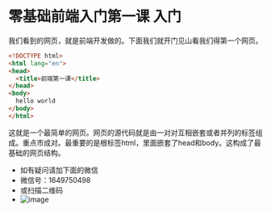 # 零基础前端入门第一课 入门
我们看到的网页，就是前端开发做的。下面我们就开门见山看我们得第一个网页。
```html
<!DOCTYPE html>
<html lang="en">
<head>
  <title>前端第一课</title>
</head>
<body>
  hello world
</body>
</html>
```
这就是一个最简单的网页。网页的源代码就是由一对对互相嵌套或者并列的标签组成。重点市成对。最重要的是根标签html，里面嵌套了head和body。这构成了最基础的网页结构。
- 如有疑问请加下面的微信
- 微信号：1649750498
- 或扫描二维码
- ![image](E:/youdaodata/sea13502@163.com/7c75fca2961143b89794cc7e1d9a50ed/wechatimg15.jpeg)